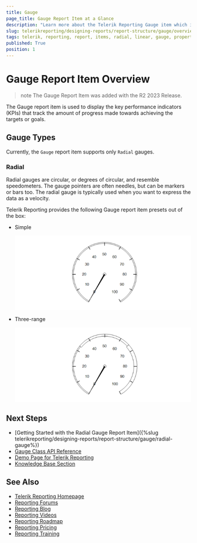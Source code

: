 ```yaml
---
title: Gauge
page_title: Gauge Report Item at a Glance
description: "Learn more about the Telerik Reporting Gauge item which is used to display key performance indicators (KPIs) in a single radial or linear gauge and how to arrange its layout and position its content through the supported properties."
slug: telerikreporting/designing-reports/report-structure/gauge/overview
tags: telerik, reporting, report, items, radial, linear, gauge, properties
published: True
position: 1
---
```


# Gauge Report Item Overview

>note The Gauge Report Item was added with the R2 2023 Release.

The Gauge report item is used to display the key performance indicators (KPIs) that track the amount of progress made towards achieving the targets or goals.

## Gauge Types

Currently, the `Gauge` report item supports only `Radial` gauges.

### Radial

Radial gauges are circular, or degrees of circular, and resemble speedometers. The gauge pointers are often needles, but can be markers or bars too. The radial gauge is typically used when you want to express the data as a velocity.

Telerik Reporting provides the following Gauge report item presets out of the box:

* Simple

	![An image of the default look of the Simple Radial Gauge](../images/radial-gauge-simple.png)

* Three-range

	![An Image of the default look of the Three-range Radial Gauge](../images/radial-gauge-three-range.png)

## Next Steps

* [Getting Started with the Radial Gauge Report Item]({%slug telerikreporting/designing-reports/report-structure/gauge/radial-gauge%})
* [Gauge Class API Reference](/api/telerik.reporting.gauge)
* [Demo Page for Telerik Reporting](https://demos.telerik.com/reporting)
* [Knowledge Base Section](/knowledge-base)

## See Also

* [Telerik Reporting Homepage](https://www.telerik.com/products/reporting)
* [Reporting Forums](https://www.telerik.com/forums/reporting)
* [Reporting Blog](https://www.telerik.com/blogs/tag/reporting)
* [Reporting Videos](https://www.telerik.com/videos/reporting)
* [Reporting Roadmap](https://www.telerik.com/support/whats-new/reporting/roadmap)
* [Reporting Pricing](https://www.telerik.com/purchase/individual/reporting)
* [Reporting Training](https://learn.telerik.com/learn/course/external/view/elearning/19/reporting-report-server-training)
